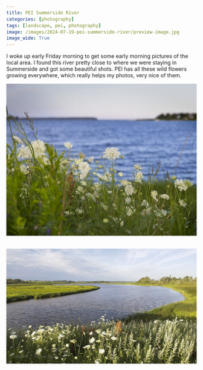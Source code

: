 ```yaml
---
title: PEI Summerside River
categories: [photography]
tags: [landscape, pei, photography]
image: /images/2024-07-19-pei-summerside-river/preview-image.jpg
image_wide: True
---
```


I woke up early Friday morning to get some early morning pictures of the local area.  I found this river pretty close to where we were staying in Summerside and got some beautiful shots.  PEI has all these wild flowers growing everywhere, which really helps my photos, very nice of them.

<a href='javascript:void(0);' name='pic-0001'></a>

![0001](/images/2024-07-19-pei-summerside-river/summerside-harbor-0001.jpg)
_&nbsp; <a href='{% link photo_info/pi-2024-07-19-summerside-harbor-0001.md %}'><i class='fa fa-info-circle' style='font-size: 0.73em;'></i></a>_

<a href='javascript:void(0);' name='pic-0002'></a>

![0002](/images/2024-07-19-pei-summerside-river/summerside-harbor-0002.jpg)
_&nbsp; <a href='{% link photo_info/pi-2024-07-19-summerside-harbor-0002.md %}'><i class='fa fa-info-circle' style='font-size: 0.73em;'></i></a>_

